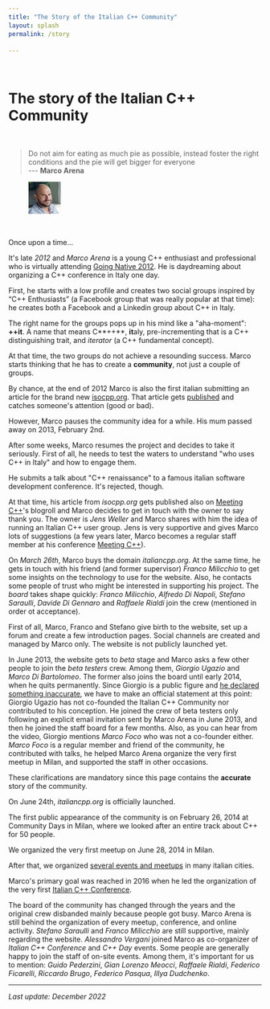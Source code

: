 ```yaml
---
title: "The Story of the Italian C++ Community"
layout: splash
permalink: /story

---
```


<br/>

# The story of the Italian C++ Community

<br />

> Do not aim for eating as much pie as possible, instead foster the right conditions and the pie will get bigger for everyone <br/> --- **Marco Arena**

<figure>
  <img
  src="https://github.com/italiancpp/home/blob/main/assets/images/team/1.png?raw=true"
  alt="Marco Arena, Italian C++ Community founder" style="width:15%;">  
</figure>


<br/>

Once upon a time...

It's late *2012* and *Marco Arena* is a young C++ enthusiast and professional who is virtually attending [Going Native 2012](https://www.youtube.com/watch?v=OB-bdWKwXsU). He is daydreaming about organizing a C++ conference in Italy one day.

First, he starts with a low profile and creates two social groups inspired by “C++ Enthusiasts” (a Facebook group that was really popular at that time): he creates both a Facebook and a Linkedin group about C++ in Italy. 

The right name for the groups pops up in his mind like a "aha-moment": **++it**. A name that means C**++**, **it**aly, pre-incrementing that is a C++ distinguishing trait, and *iterator* (a C++ fundamental concept).

At that time, the two groups do not achieve a resounding success. Marco starts thinking that he has to create a **community**, not just a couple of groups.

By chance, at the end of 2012 Marco is also the first italian submitting an article for the brand new [isocpp.org](https://isocpp.org). That article gets [published](https://isocpp.org/blog/2012/11/learn-how-to-capture-by-move) and catches someone's attention (good or bad).

However, Marco pauses the community idea for a while. His mum passed away on 2013, February 2nd.

After some weeks, Marco resumes the project and decides to take it seriously. First of all, he needs to test the waters to understand "who uses C++ in Italy" and how to engage them.

He submits a talk about "C++ renaissance" to a famous italian software development conference. It's rejected, though.

At that time, his article from *isocpp.org* gets published also on [Meeting C++](http://meetingcpp.com/)'s blogroll and Marco decides to get in touch with the owner to say thank you. The owner is *Jens Weller* and Marco shares with him the idea of running an Italian C++ user group. Jens is very supportive and gives Marco lots of suggestions (a few years later, Marco becomes a regular staff member at his conference [Meeting C++](https://meetingcpp.com/)).

On *March 26th*, Marco buys the domain *italiancpp.org*. At the same time, he gets in touch with his friend (and former supervisor) *Franco Milicchio* to get some insights on the technology to use for the website. Also, he contacts some people of trust who might be interested in supporting his project. The *board* takes shape quickly: *Franco Milicchio*, *Alfredo Di Napoli*, *Stefano Saraulli*, *Davide Di Gennaro* and *Raffaele Rialdi* join the crew (mentioned in order ot acceptance).

First of all, Marco, Franco and Stefano give birth to the website, set up a forum and create a few introduction pages. Social channels are created and managed by Marco only. The website is not publicly launched yet.

In June 2013, the website gets to *beta* stage and Marco asks a few other people to join the *beta testers* crew. Among them, *Giorgio Ugazio* and *Marco Di Bartolomeo*. The former also joins the board until early 2014, when he quits permanently. Since Giorgio is a public figure and [he declared something inaccurate](https://youtu.be/_gk6YC7Twh0?t=2910), we have to make an official statement at this point: Giorgio Ugazio has not co-founded the Italian C++ Community nor contributed to his conception. He joined the crew of beta testers only following an explicit email invitation sent by Marco Arena in June 2013, and then he joined the staff board for a few months. Also, as you can hear from the video, Giorgio mentions *Marco Foco* who was not a co-founder either. *Marco Foco* is a regular member and friend of the community, he contributed with talks, he helped Marco Arena organize the very first meetup in Milan, and supported the staff in other occasions.

These clarifications are mandatory since this page contains the **accurate** story of the community.

On June 24th, *italiancpp.org* is officially launched.

The first public appearance of the community is on February 26, 2014 at Community Days in Milan, where we looked after an entire track about C++ for 50 people.

We organized the very first meetup on June 28, 2014 in Milan.

After that, we organized [several events and meetups](https://italiancpp.org/archivio-eventi/) in many italian cities.

Marco's primary goal was reached in 2016 when he led the organization of the very first [Italian C++ Conference](https://italiancpp.org/itcppcon16).

The board of the community has changed through the years and the original crew disbanded mainly because people got busy. Marco Arena is still behind the organization of every meetup, conference, and online activity. *Stefano Saraulli* and *Franco Milicchio* are still supportive, mainly regarding the website. *Alessandro Vergani* joined Marco as co-organizer of *Italian C++ Conference* and *C++ Day* events. Some people are generally happy to join the staff of on-site events. Among them, it's important for us to mention: *Guido Pederzini*, *Gian Lorenzo Meocci*, *Raffaele Rialdi*, *Federico Ficarelli*, *Riccardo Brugo*, *Federico Pasqua*, *Illya Dudchenko*.

---

*Last update: December 2022*
